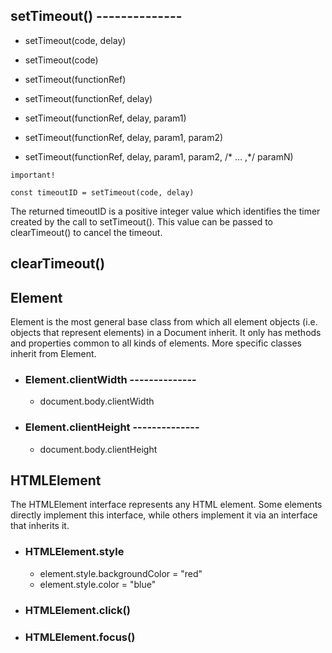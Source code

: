 
## setTimeout() --------------

* setTimeout(code, delay)
* setTimeout(code)

* setTimeout(functionRef)
* setTimeout(functionRef, delay)
* setTimeout(functionRef, delay, param1)
* setTimeout(functionRef, delay, param1, param2)
* setTimeout(functionRef, delay, param1, param2, /* ... ,*/ paramN)

`important!` 

    const timeoutID = setTimeout(code, delay)

The returned timeoutID is a positive integer value which identifies the timer created by the call to setTimeout(). This value can be passed to clearTimeout() to cancel the timeout.

## clearTimeout()
 

## Element
Element is the most general base class from which all element objects (i.e. objects that represent elements) in a Document inherit. It only has methods and properties common to all kinds of elements. More specific classes inherit from Element.

* ### Element.clientWidth --------------
  * document.body.clientWidth

* ### Element.clientHeight --------------
  * document.body.clientHeight

## HTMLElement
The HTMLElement interface represents any HTML element. Some elements directly implement this interface, while others implement it via an interface that inherits it.

* ### HTMLElement.style
  * element.style.backgroundColor = "red"
  * element.style.color = "blue"

* ### HTMLElement.click()
* ### HTMLElement.focus()